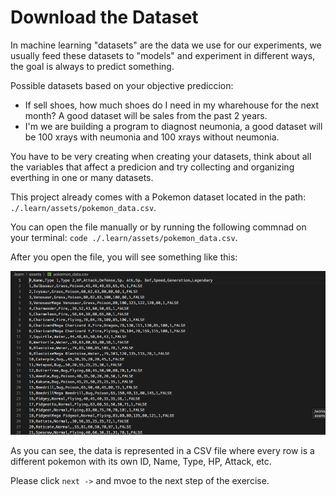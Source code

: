 # Download the Dataset

In machine learning "datasets" are the data we use for our experiments, we usually feed these datasets to "models" and experiment in different ways, the goal is always to predict something.

Possible datasets based on your objective prediccion:

- If sell shoes, how much shoes do I need in my wharehouse for the next month? A good dataset will be sales from the past 2 years.
- I'm we are building a program to diagnost neumonia, a good dataset will be 100 xrays with neumonia and 100 xrays without neumonia.

You have to be very creating when creating your datasets, think about all the variables that affect a predicion and try collecting and organizing everthing in one or many datasets.

This project already comes with a Pokemon dataset located in the path: `./.learn/assets/pokemon_data.csv`.

You can open the file manually or by running the following commnad on your terminal: `code ./.learn/assets/pokemon_data.csv`.

After you open the file, you will see something like this:

![Pokemon CSV Preview](../../assets/csv-preview.png)

As you can see, the data is represented in a CSV file where every row is a different pokemon with its own ID, Name, Type, HP, Attack, etc.

Please click `next ->` and mvoe to the next step of the exercise.